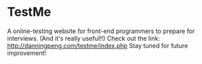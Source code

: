 # TestMe
A online-testing website for front-end programmers to prepare for interviews. (And it's really useful!!)
Check out the link: http://danningpeng.com/testme/index.php
Stay tuned for future improvement!
